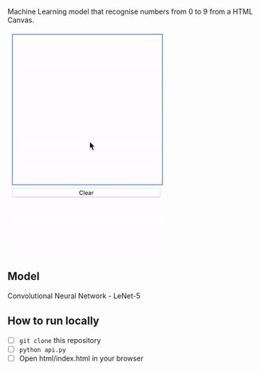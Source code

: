Machine Learning model that recognise numbers from 0 to 9 from a HTML Canvas.

![](recognise.gif)

## Model

Convolutional Neural Network - LeNet-5

## How to run locally
- [ ] `git clone` this repository
- [ ] `python api.py`
- [ ] Open html/index.html in your browser
